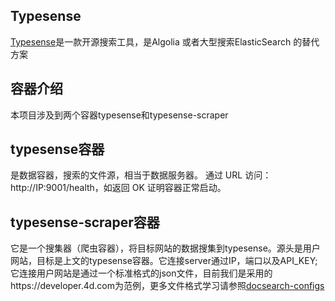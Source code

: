 ## Typesense

[Typesense](https://typesense.org/)是一款开源搜索工具，是Algolia 或者大型搜索ElasticSearch 的替代方案

## 容器介绍

本项目涉及到两个容器typesense和typesense-scraper


## typesense容器

是数据容器，搜索的文件源，相当于数据服务器。
通过 URL 访问：http://IP:9001/health，如返回 OK 证明容器正常启动。

## typesense-scraper容器

它是一个搜集器（爬虫容器），将目标网站的数据搜集到typesense。源头是用户网站，目标是上文的typesense容器。它连接server通过IP，端口以及API_KEY;它连接用户网站是通过一个标准格式的json文件，目前我们是采用的https://developer.4d.com为范例，更多文件格式学习请参照[docsearch-configs](https://github.com/algolia/docsearch-configs)

